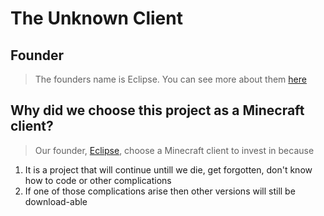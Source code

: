 # The Unknown Client
## Founder

> The founders name is Eclipse.
> You can see more about them [here](https://eclipsethedev.github.io/AboutMe/)

## Why did we choose this project as a Minecraft client?

> Our founder, [Eclipse](https://eclipsethedev.github.io/AboutMe/), choose a Minecraft client to invest in because
1. It is a project that will continue untill we die, get forgotten, don't know how to code or other complications
2. If one of those complications arise then other versions will still be download-able
